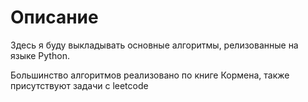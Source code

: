 # Описание

Здесь я буду выкладывать основные алгоритмы, релизованные на языке Python.

Большинство алгоритмов реализовано по книге Кормена, также присутствуют задачи с leetcode
